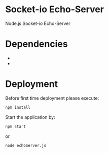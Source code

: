 # Socket-io Echo-Server
Node.js Socket-io Echo-Server

# Dependencies
* [Node.js]: http://nodejs.org/
* [socket.io]: http://socket.io/

# Deployment
Before first time deployment please execute:
```bash
npm install
```
Start the application by:
```bash
npm start
```

or

```bash
node echoServer.js
```
